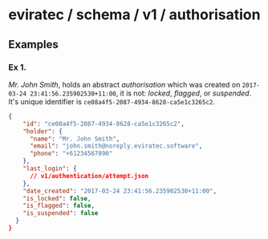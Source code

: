 # eviratec / schema / v1 / authorisation

## Examples

### Ex 1.

*Mr. John Smith*, holds an abstract *authorisation* which was created on `2017-03-24 23:41:56.235902530+11:00`, it is not: *locked*, *flagged*, or *suspended*.  It's unique identifier is `ce08a4f5-2087-4934-8628-ca5e1c3265c2`.

```json
{
    "id": "ce08a4f5-2087-4934-8628-ca5e1c3265c2",
    "holder": {
      "name": "Mr. John Smith",
      "email": "john.smith@noreply.eviratec.software",
      "phone": "+61234567890"
    },
    "last_login": {
      // v1/authentication/attempt.json
    },
    "date_created": "2017-03-24 23:41:56.235902530+11:00",
    "is_locked": false,
    "is_flagged": false,
    "is_suspended": false
  }
}
```

